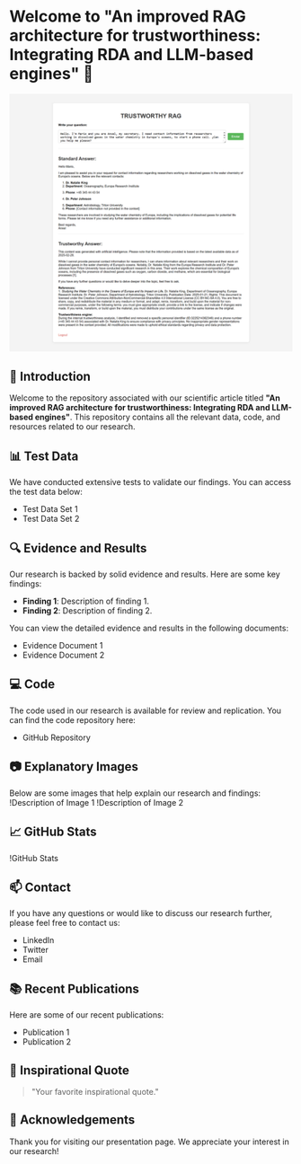 # Welcome to "An improved RAG architecture for trustworthiness: Integrating RDA and LLM-based engines" 👋

![Banner](https://github.com/TrustAIRepo/TrustAIRepo/blob/main/assets/images/logo.png)

## 🚀 Introduction
Welcome to the repository associated with our scientific article titled **"An improved RAG architecture for trustworthiness: Integrating RDA and LLM-based engines"**. This repository contains all the relevant data, code, and resources related to our research.

## 📊 Test Data
We have conducted extensive tests to validate our findings. You can access the test data below:
- Test Data Set 1
- Test Data Set 2

## 🔍 Evidence and Results
Our research is backed by solid evidence and results. Here are some key findings:
- **Finding 1**: Description of finding 1.
- **Finding 2**: Description of finding 2.

You can view the detailed evidence and results in the following documents:
- Evidence Document 1
- Evidence Document 2

## 💻 Code
The code used in our research is available for review and replication. You can find the code repository here:
- GitHub Repository

## 📷 Explanatory Images
Below are some images that help explain our research and findings:
!Description of Image 1
!Description of Image 2

## 📈 GitHub Stats
!GitHub Stats

## 📫 Contact
If you have any questions or would like to discuss our research further, please feel free to contact us:
- LinkedIn
- Twitter
- Email

## 📚 Recent Publications
Here are some of our recent publications:
- Publication 1
- Publication 2

## 💬 Inspirational Quote
> "Your favorite inspirational quote."

## 🎉 Acknowledgements
Thank you for visiting our presentation page. We appreciate your interest in our research!


